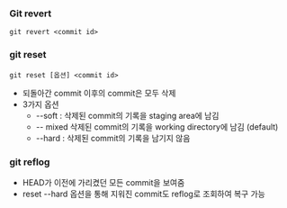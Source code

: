 ### Git revert
```
git revert <commit id>
```
### git reset

```
git reset [옵션] <commit id>
```
- 되돌아간 commit 이후의 commit은 모두 삭제
- 3가지 옵션
    - --soft : 삭제된 commit의 기록을 staging area에 남김 
    - -- mixed 삭제된 commit의 기록을 working directory에 남김 (default)
    - --hard : 삭제된 commit의 기록을 남기지 않음

### git reflog
- HEAD가 이전에 가리켰던 모든 commit을 보여줌
- reset --hard 옵션을 통해 지워진 commit도 reflog로 조회하여 복구 가능